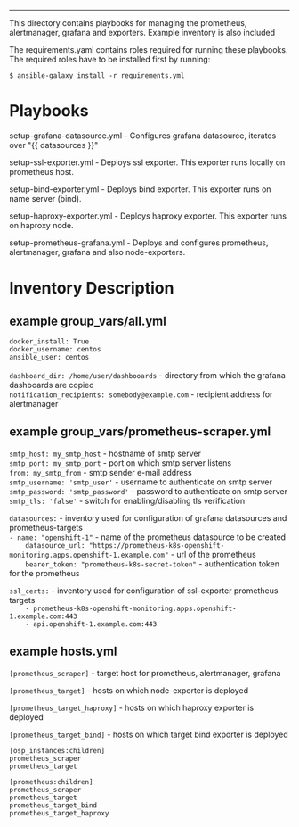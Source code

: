 ---
This directory contains playbooks for managing the prometheus, alertmanager, grafana and exporters. Example inventory is also included

The requirements.yaml contains roles required for running these playbooks. The required roles have to be installed first by running:

```
$ ansible-galaxy install -r requirements.yml
```

Playbooks
=========

setup-grafana-datasource.yml - Configures grafana datasource, iterates over "{{ datasources }}"

setup-ssl-exporter.yml - Deploys ssl exporter. This exporter runs locally on prometheus host.

setup-bind-exporter.yml - Deploys bind exporter. This exporter runs on name server (bind).

setup-haproxy-exporter.yml - Deploys haproxy exporter. This exporter runs on haproxy node.

setup-prometheus-grafana.yml - Deploys and configures prometheus, alertmanager, grafana and also node-exporters.



Inventory Description
=====================

## example group_vars/all.yml 

`docker_install: True` <br />
`docker_username: centos` <br />
`ansible_user: centos` <br />  
`dashboard_dir: /home/user/dashbooards` - directory from which the grafana dashboards are copied <br />
`notification_recipients: somebody@example.com` - recipient address for alertmanager <br />

## example group_vars/prometheus-scraper.yml
`smtp_host: my_smtp_host` - hostname of smtp server <br />
`smtp_port: my_smtp_port` - port on which smtp server listens <br />
`from: my_smtp_from` - smtp sender e-mail address <br />
`smtp_username: 'smtp_user'` - username to authenticate on smtp server <br />
`smtp_password: 'smtp_password'` - password to authenticate on smtp server <br />
`smtp_tls: 'false'` - switch for enabling/disabling tls verification <br />


`datasources:` -  inventory used for configuration of grafana datasources and prometheus-targets <br />
`- name: "openshift-1"` - name of the prometheus datasource to be created <br />
`    datasource_url: "https://prometheus-k8s-openshift-monitoring.apps.openshift-1.example.com"` - url of the prometheus <br />
`    bearer_token: "prometheus-k8s-secret-token"` - authentication token for the prometheus <br />

`ssl_certs:` - inventory used for configuration of ssl-exporter prometheus targets <br />
`    - prometheus-k8s-openshift-monitoring.apps.openshift-1.example.com:443` <br />
`    - api.openshift-1.example.com:443` <br />

## example hosts.yml
`[prometheus_scraper]` - target host for prometheus, alertmanager, grafana <br />

`[prometheus_target]` - hosts on which node-exporter is deployed <br />

`[prometheus_target_haproxy]` - hosts on which haproxy exporter is deployed <br />

`[prometheus_target_bind]` - hosts on which target bind exporter is deployed <br />

`[osp_instances:children]` <br />
`prometheus_scraper` <br />
`prometheus_target` <br />

`[prometheus:children]` <br />
`prometheus_scraper` <br />
`prometheus_target` <br />
`prometheus_target_bind` <br />
`prometheus_target_haproxy` <br />
